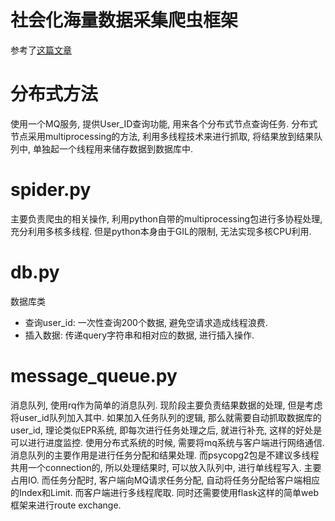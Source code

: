# 社会化海量数据采集爬虫框架
参考了[这篇文章](http://www.lanceyan.com/tech/arch/snscrawler.html)

# 分布式方法
使用一个MQ服务, 提供User_ID查询功能, 用来各个分布式节点查询任务.
分布式节点采用multiprocessing的方法, 利用多线程技术来进行抓取, 将结果放到结果队列中, 单独起一个线程用来储存数据到数据库中.

# spider.py
主要负责爬虫的相关操作, 利用python自带的multiprocessing包进行多协程处理, 充分利用多核多线程. 但是python本身由于GIL的限制, 无法实现多核CPU利用.

# db.py
数据库类

* 查询user_id: 一次性查询200个数据, 避免空请求造成线程浪费.
* 插入数据: 传递query字符串和相对应的数据, 进行插入操作.

# message_queue.py
消息队列, 使用rq作为简单的消息队列. 现阶段主要负责结果数据的处理, 但是考虑将user_id队列加入其中.
如果加入任务队列的逻辑, 那么就需要自动抓取数据库的user_id, 理论类似EPR系统, 即每次进行任务处理之后, 就进行补充, 这样的好处是可以进行进度监控.
使用分布式系统的时候, 需要将mq系统与客户端进行网络通信. 
消息队列的主要作用是进行任务分配和结果处理. 而psycopg2包是不建议多线程共用一个connection的, 所以处理结果时, 可以放入队列中, 进行单线程写入. 主要占用IO.
而任务分配时, 客户端向MQ请求任务分配, 自动将任务分配给客户端相应的Index和Limit. 而客户端进行多线程爬取.
同时还需要使用flask这样的简单web框架来进行route exchange.
